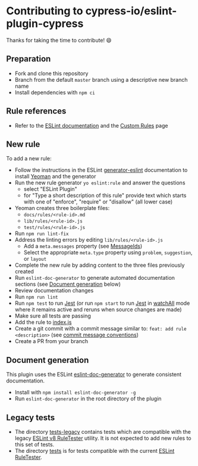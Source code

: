 # Contributing to cypress-io/eslint-plugin-cypress

Thanks for taking the time to contribute! :smile:

## Preparation

* Fork and clone this repository
* Branch from the default `master` branch using a descriptive new branch name
* Install dependencies with `npm ci`

## Rule references

* Refer to the [ESLint documentation](https://eslint.org/docs/latest/) and the [Custom Rules](https://eslint.org/docs/latest/extend/custom-rules) page

## New rule

To add a new rule:

* Follow the instructions in the ESLint [generator-eslint](https://www.npmjs.com/package/generator-eslint) documentation to install [Yeoman](https://www.npmjs.com/package/yo) and the generator
* Run the new rule generator `yo eslint:rule` and answer the questions
  - select "ESLint Plugin"
  - for "Type a short description of this rule" provide text which starts with one of "enforce", "require" or "disallow" (all lower case)
* Yeoman creates three boilerplate files:
  - `docs/rules/<rule-id>.md`
  - `lib/rules/<rule-id>.js`
  - `test/rules/<rule-id>.js`
* Run `npm run lint-fix`
* Address the linting errors by editing `lib/rules/<rule-id>.js`
  - Add a `meta.messages` property (see [MessageIds](https://eslint.org/docs/latest/extend/custom-rules#messageids))
  - Select the appropriate `meta.type` property using `problem`, `suggestion`, or `layout`
* Complete the new rule by adding content to the three files previously created
* Run `eslint-doc-generator` to generate automated documentation sections (see [Document generation](#document-generation) below)
* Review documentation changes
* Run `npm run lint`
* Run `npm test` to run [Jest](https://jestjs.io/) (or run `npm start` to run [Jest](https://jestjs.io/) in [watchAll](https://jestjs.io/docs/cli#--watchall) mode where it remains active and reruns when source changes are made)
* Make sure all tests are passing
* Add the rule to [index.js](https://github.com/cypress-io/eslint-plugin-cypress/blob/master/index.js)
* Create a git commit with a commit message similar to: `feat: add rule <description>` (see [commit message conventions](https://github.com/semantic-release/semantic-release#commit-message-format))
* Create a PR from your branch

## Document generation

This plugin uses the ESLint [eslint-doc-generator](https://www.npmjs.com/package/eslint-doc-generator) to generate consistent documentation.
* Install with `npm install eslint-doc-generator -g`
* Run `eslint-doc-generator` in the root directory of the plugin

## Legacy tests

* The directory [tests-legacy](https://github.com/cypress-io/eslint-plugin-cypress/tree/master/tests-legacy) contains tests which are compatible with the legacy [ESLint v8 RuleTester](https://eslint.org/docs/v8.x/integrate/nodejs-api#ruletester) utility. It is not expected to add new rules to this set of tests.
* The directory [tests](https://github.com/cypress-io/eslint-plugin-cypress/tree/master/tests) is for tests compatible with the current [ESLint RuleTester](https://eslint.org/docs/latest/integrate/nodejs-api#ruletester).

